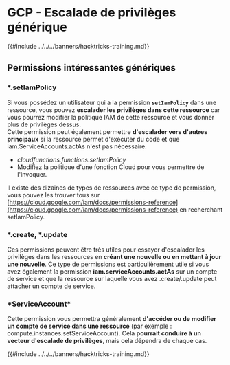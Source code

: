 # GCP - Escalade de privilèges générique

{{#include ../../../banners/hacktricks-training.md}}

## Permissions intéressantes génériques

### \*.setIamPolicy

Si vous possédez un utilisateur qui a la permission **`setIamPolicy`** dans une ressource, vous pouvez **escalader les privilèges dans cette ressource** car vous pourrez modifier la politique IAM de cette ressource et vous donner plus de privilèges dessus.\
Cette permission peut également permettre **d'escalader vers d'autres principaux** si la ressource permet d'exécuter du code et que iam.ServiceAccounts.actAs n'est pas nécessaire.

- _cloudfunctions.functions.setIamPolicy_
- Modifiez la politique d'une fonction Cloud pour vous permettre de l'invoquer.

Il existe des dizaines de types de ressources avec ce type de permission, vous pouvez les trouver tous sur [https://cloud.google.com/iam/docs/permissions-reference](https://cloud.google.com/iam/docs/permissions-reference) en recherchant setIamPolicy.

### \*.create, \*.update

Ces permissions peuvent être très utiles pour essayer d'escalader les privilèges dans les ressources en **créant une nouvelle ou en mettant à jour une nouvelle**. Ce type de permissions est particulièrement utile si vous avez également la permission **iam.serviceAccounts.actAs** sur un compte de service et que la ressource sur laquelle vous avez .create/.update peut attacher un compte de service.

### \*ServiceAccount\*

Cette permission vous permettra généralement **d'accéder ou de modifier un compte de service dans une ressource** (par exemple : compute.instances.setServiceAccount). Cela **pourrait conduire à un vecteur d'escalade de privilèges**, mais cela dépendra de chaque cas.

{{#include ../../../banners/hacktricks-training.md}}
